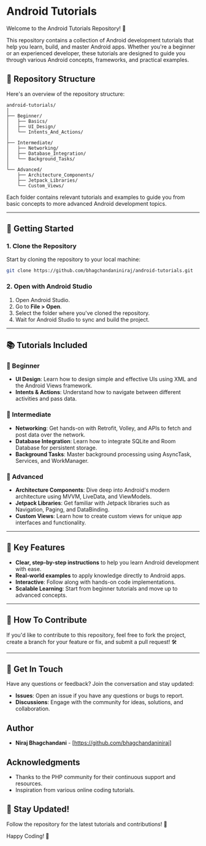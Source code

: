 # Android Tutorials 

Welcome to the Android Tutorials Repository! 🚀

This repository contains a collection of Android development tutorials that help you learn, build, and master Android apps. Whether you're a beginner or an experienced developer, these tutorials are designed to guide you through various Android concepts, frameworks, and practical examples.

## 📂 Repository Structure

Here's an overview of the repository structure:

```
android-tutorials/
│
├── Beginner/
│   ├── Basics/
│   ├── UI_Design/
│   └── Intents_And_Actions/
│
├── Intermediate/
│   ├── Networking/
│   ├── Database_Integration/
│   └── Background_Tasks/
│
└── Advanced/
    ├── Architecture_Components/
    ├── Jetpack_Libraries/
    └── Custom_Views/
```

Each folder contains relevant tutorials and examples to guide you from basic concepts to more advanced Android development topics.

---

## 🚀 Getting Started

### 1. Clone the Repository

Start by cloning the repository to your local machine:

```bash
git clone https://github.com/bhagchandaniniraj/android-tutorials.git
```

### 2. Open with Android Studio

1. Open Android Studio.
2. Go to **File > Open**.
3. Select the folder where you've cloned the repository.
4. Wait for Android Studio to sync and build the project.

---

## 📚 Tutorials Included

### 🔹 Beginner

- **UI Design**: Learn how to design simple and effective UIs using XML and the Android Views framework.
- **Intents & Actions**: Understand how to navigate between different activities and pass data.

### 🔸 Intermediate

- **Networking**: Get hands-on with Retrofit, Volley, and APIs to fetch and post data over the network.
- **Database Integration**: Learn how to integrate SQLite and Room Database for persistent storage.
- **Background Tasks**: Master background processing using AsyncTask, Services, and WorkManager.

### 🔹 Advanced

- **Architecture Components**: Dive deep into Android's modern architecture using MVVM, LiveData, and ViewModels.
- **Jetpack Libraries**: Get familiar with Jetpack libraries such as Navigation, Paging, and DataBinding.
- **Custom Views**: Learn how to create custom views for unique app interfaces and functionality.

---

## 🎯 Key Features

- **Clear, step-by-step instructions** to help you learn Android development with ease.
- **Real-world examples** to apply knowledge directly to Android apps.
- **Interactive**: Follow along with hands-on code implementations.
- **Scalable Learning**: Start from beginner tutorials and move up to advanced concepts.

---

## 📱 How To Contribute

If you'd like to contribute to this repository, feel free to fork the project, create a branch for your feature or fix, and submit a pull request! 🛠️

---

## 💬 Get In Touch

Have any questions or feedback? Join the conversation and stay updated:

- **Issues**: Open an issue if you have any questions or bugs to report.
- **Discussions**: Engage with the community for ideas, solutions, and collaboration.

## Author

- **Niraj Bhagchandani** - [https://github.com/bhagchandaniniraj]


## Acknowledgments

- Thanks to the PHP community for their continuous support and resources.
- Inspiration from various online coding tutorials.
  

## 🌟 Stay Updated!

Follow the repository for the latest tutorials and contributions! 🚀

Happy Coding! 🎉

